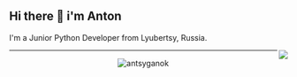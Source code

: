 ## Hi there 👋 i'm Anton
I'm a Junior Python Developer from Lyubertsy, Russia.
<!--![](https://komarev.com/ghpvc/?username=antsyganok) -->

<img align="right" src="https://komarev.com/ghpvc/?username=antsyganok"/>

<!--[![Top Langs](https://github-readme-stats.vercel.app/api/top-langs/?username=antsyganok&layout=compact)](https://github.com/antsyganok/github-readme-stats) -->
---
<p align="center"> <img src="https://github-readme-stats.vercel.app/api?username=antsyganok&show_icons=true&theme=gotham" alt="antsyganok" />

<!--
**antsyganok/antsyganok** is a ✨ _special_ ✨ repository because its `README.md` (this file) appears on your GitHub profile.

Here are some ideas to get you started:

- 🔭 I’m currently working on ...
- 🌱 I’m currently learning ...
- 👯 I’m looking to collaborate on ...
- 🤔 I’m looking for help with ...
- 💬 Ask me about ...
- 📫 How to reach me: ...
- 😄 Pronouns: ...
- ⚡ Fun fact: ...
-->
